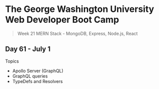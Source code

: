 # **The George Washington University Web Developer Boot Camp**
> Week 21 MERN Stack - MongoDB, Express, Node.js, React

## **Day 61 - July 1**
Topics
- Apollo Server (GraphQL)
- GraphQL queries
- TypeDefs and Resolvers